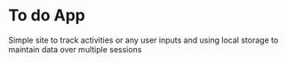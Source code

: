 # To do App 

Simple site to track activities or any user inputs and using local storage to maintain data over multiple sessions